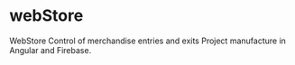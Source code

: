 # webStore
WebStore Control of merchandise entries and exits
Project manufacture in Angular and Firebase.
